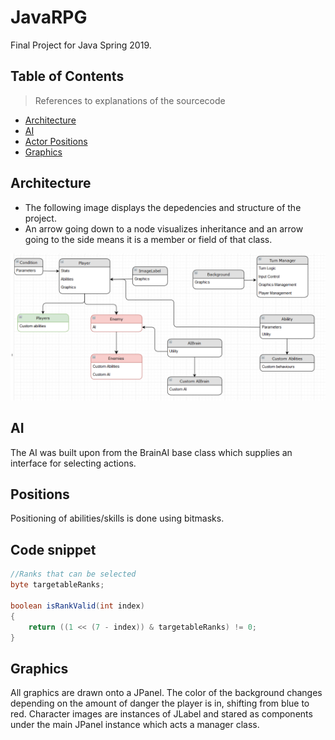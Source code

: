 # JavaRPG

Final Project for Java Spring 2019.

## Table of Contents

> References to explanations of the sourcecode

- [Architecture](#architecture)
- [AI](#ai)
- [Actor Positions](#positions)
- [Graphics](#graphics)


## Architecture

- The following image displays the depedencies and structure of the project.
- An arrow going down to a node visualizes inheritance and an arrow going to the side means it is a member or field of that class.

<a href=""><img src="https://github.com/Glissando/JavaRPG/blob/master/src/images/architecture.png" title="Architecture" alt="Architecture"></a>

## AI

The AI was built upon from the BrainAI base class which supplies an interface for selecting actions.

## Positions

Positioning of abilities/skills is done using bitmasks.

## Code snippet

```java
//Ranks that can be selected
byte targetableRanks;

boolean isRankValid(int index)
{
    return ((1 << (7 - index)) & targetableRanks) != 0;
}
```

## Graphics

All graphics are drawn onto a JPanel. The color of the background changes depending on the amount of danger the player is in, shifting from blue to red. Character images are instances of JLabel and stared as components under the main JPanel instance which acts a manager class.